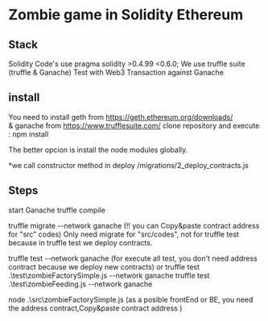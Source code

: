 # Zombie game in Solidity Ethereum

## Stack
Solidity Code's use pragma solidity >0.4.99 <0.6.0;
We use truffle suite (truffle & Ganache)
Test with Web3 Transaction against Ganache

## install
You need to install geth from https://geth.ethereum.org/downloads/  
    & ganache from https://www.trufflesuite.com/
clone repository and execute : npm install

The better opcion is install the node modules globally. 

*we call constructor method in deploy /migrations/2_deploy_contracts.js

## Steps
start Ganache
truffle compile

truffle migrate --network ganache  (!! you can Copy&paste contract address for "src" codes)
                    Only need migrate for "src/codes", not for truffle test because in truffle test we deploy contracts. 

truffle test --network ganache    (for execute all test, you don't need address contract because we deploy new contracts)
or 
truffle test .\test\zombieFactorySimple.js --network ganache 
truffle test .\test\zombieFeeding.js --network ganache  





node .\src\zombieFactorySimple.js    (as a posible frontEnd or BE, you need the address contract,Copy&paste contract address )




